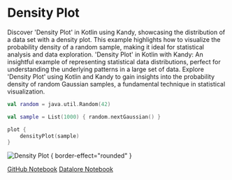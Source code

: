 # Density Plot

<web-summary>
Discover 'Density Plot' in Kotlin using Kandy, showcasing the distribution of a data set with a density plot.
This example highlights how to visualize the probability density of a random sample, making it ideal for statistical analysis and data exploration.
</web-summary>

<card-summary>
'Density Plot' in Kotlin with Kandy: An insightful example of representing statistical data distributions,
perfect for understanding the underlying patterns in a large set of data.
</card-summary>

<link-summary>
Explore 'Density Plot' using Kotlin and Kandy to gain insights into the probability density of random Gaussian samples,
a fundamental technique in statistical visualization.
</link-summary>


<!---IMPORT org.jetbrains.kotlinx.kandy.letsplot.samples.Area-->

<!---FUN density_plot-->

```kotlin
val random = java.util.Random(42)

val sample = List(1000) { random.nextGaussian() }

plot {
    densityPlot(sample)
}
```

<!---END-->

![Density Plot](density_plot.svg) { border-effect="rounded" }

<seealso style="cards">
       <category ref="example-ktnb">
           <a href="https://github.com/Kotlin/kandy/blob/main/examples/notebooks/lets-plot/samples/area/density_plot.ipynb" summary="View the notebook on our GitHub repository">GitHub Notebook</a>
           <a href="https://datalore.jetbrains.com/report/static/KQKedA4jDrKu63O53gEN0z/H9xkacpr6igpUdWZWIATgg" summary="Experiment with this example on Datalore">Datalore Notebook</a>
       </category>
</seealso>
